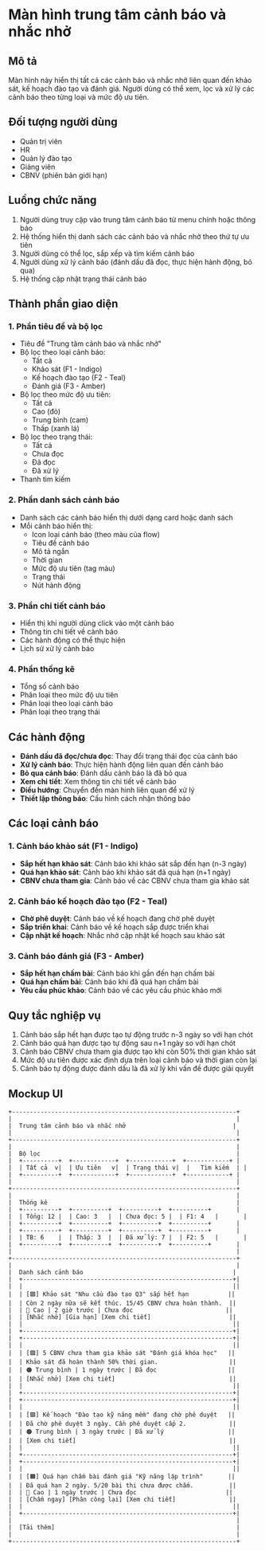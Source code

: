 # Màn hình trung tâm cảnh báo và nhắc nhở

## Mô tả
Màn hình này hiển thị tất cả các cảnh báo và nhắc nhở liên quan đến khảo sát, kế hoạch đào tạo và đánh giá. Người dùng có thể xem, lọc và xử lý các cảnh báo theo từng loại và mức độ ưu tiên.

## Đối tượng người dùng
- Quản trị viên
- HR
- Quản lý đào tạo
- Giảng viên
- CBNV (phiên bản giới hạn)

## Luồng chức năng
1. Người dùng truy cập vào trung tâm cảnh báo từ menu chính hoặc thông báo
2. Hệ thống hiển thị danh sách các cảnh báo và nhắc nhở theo thứ tự ưu tiên
3. Người dùng có thể lọc, sắp xếp và tìm kiếm cảnh báo
4. Người dùng xử lý cảnh báo (đánh dấu đã đọc, thực hiện hành động, bỏ qua)
5. Hệ thống cập nhật trạng thái cảnh báo

## Thành phần giao diện

### 1. Phần tiêu đề và bộ lọc
- Tiêu đề "Trung tâm cảnh báo và nhắc nhở"
- Bộ lọc theo loại cảnh báo:
  - Tất cả
  - Khảo sát (F1 - Indigo)
  - Kế hoạch đào tạo (F2 - Teal)
  - Đánh giá (F3 - Amber)
- Bộ lọc theo mức độ ưu tiên:
  - Tất cả
  - Cao (đỏ)
  - Trung bình (cam)
  - Thấp (xanh lá)
- Bộ lọc theo trạng thái:
  - Tất cả
  - Chưa đọc
  - Đã đọc
  - Đã xử lý
- Thanh tìm kiếm

### 2. Phần danh sách cảnh báo
- Danh sách các cảnh báo hiển thị dưới dạng card hoặc danh sách
- Mỗi cảnh báo hiển thị:
  - Icon loại cảnh báo (theo màu của flow)
  - Tiêu đề cảnh báo
  - Mô tả ngắn
  - Thời gian
  - Mức độ ưu tiên (tag màu)
  - Trạng thái
  - Nút hành động

### 3. Phần chi tiết cảnh báo
- Hiển thị khi người dùng click vào một cảnh báo
- Thông tin chi tiết về cảnh báo
- Các hành động có thể thực hiện
- Lịch sử xử lý cảnh báo

### 4. Phần thống kê
- Tổng số cảnh báo
- Phân loại theo mức độ ưu tiên
- Phân loại theo loại cảnh báo
- Phân loại theo trạng thái

## Các hành động
- **Đánh dấu đã đọc/chưa đọc**: Thay đổi trạng thái đọc của cảnh báo
- **Xử lý cảnh báo**: Thực hiện hành động liên quan đến cảnh báo
- **Bỏ qua cảnh báo**: Đánh dấu cảnh báo là đã bỏ qua
- **Xem chi tiết**: Xem thông tin chi tiết về cảnh báo
- **Điều hướng**: Chuyển đến màn hình liên quan để xử lý
- **Thiết lập thông báo**: Cấu hình cách nhận thông báo

## Các loại cảnh báo

### 1. Cảnh báo khảo sát (F1 - Indigo)
- **Sắp hết hạn khảo sát**: Cảnh báo khi khảo sát sắp đến hạn (n-3 ngày)
- **Quá hạn khảo sát**: Cảnh báo khi khảo sát đã quá hạn (n+1 ngày)
- **CBNV chưa tham gia**: Cảnh báo về các CBNV chưa tham gia khảo sát

### 2. Cảnh báo kế hoạch đào tạo (F2 - Teal)
- **Chờ phê duyệt**: Cảnh báo về kế hoạch đang chờ phê duyệt
- **Sắp triển khai**: Cảnh báo về kế hoạch sắp được triển khai
- **Cập nhật kế hoạch**: Nhắc nhở cập nhật kế hoạch sau khảo sát

### 3. Cảnh báo đánh giá (F3 - Amber)
- **Sắp hết hạn chấm bài**: Cảnh báo khi gần đến hạn chấm bài
- **Quá hạn chấm bài**: Cảnh báo khi đã quá hạn chấm bài
- **Yêu cầu phúc khảo**: Cảnh báo về các yêu cầu phúc khảo mới

## Quy tắc nghiệp vụ
1. Cảnh báo sắp hết hạn được tạo tự động trước n-3 ngày so với hạn chót
2. Cảnh báo quá hạn được tạo tự động sau n+1 ngày so với hạn chót
3. Cảnh báo CBNV chưa tham gia được tạo khi còn 50% thời gian khảo sát
4. Mức độ ưu tiên được xác định dựa trên loại cảnh báo và thời gian còn lại
5. Cảnh báo tự động được đánh dấu là đã xử lý khi vấn đề được giải quyết

## Mockup UI
```
+---------------------------------------------------------------+
|                                                               |
|  Trung tâm cảnh báo và nhắc nhở                              |
|                                                               |
+---------------------------------------------------------------+
|                                                               |
|  Bộ lọc                                                       |
|  +----------+  +------------+  +------------+  +------------+ |
|  | Tất cả  v|  | Ưu tiên   v|  | Trạng thái v|  |   Tìm kiếm  | |
|  +----------+  +------------+  +------------+  +------------+ |
|                                                               |
+---------------------------------------------------------------+
|                                                               |
|  Thống kê                                                     |
|  +----------+  +----------+  +----------+  +----------+       |
|  | Tổng: 12 |  | Cao: 3   |  | Chưa đọc: 5 |  | F1: 4   |       |
|  +----------+  +----------+  +----------+  +----------+       |
|  +----------+  +----------+  +----------+  +----------+       |
|  | TB: 6    |  | Thấp: 3  |  | Đã xử lý: 7 |  | F2: 5   |       |
|  +----------+  +----------+  +----------+  +----------+       |
|                                                               |
+---------------------------------------------------------------+
|                                                               |
|  Danh sách cảnh báo                                          |
|  +-----------------------------------------------------------+|
|  |                                                           ||
|  | [🟪] Khảo sát "Nhu cầu đào tạo Q3" sắp hết hạn           ||
|  | Còn 2 ngày nữa sẽ kết thúc. 15/45 CBNV chưa hoàn thành.  ||
|  | 🔴 Cao | 2 giờ trước | Chưa đọc                          ||
|  | [Nhắc nhở] [Gia hạn] [Xem chi tiết]                      ||
|  |                                                           ||
|  +-----------------------------------------------------------+|
|  +-----------------------------------------------------------+|
|  |                                                           ||
|  | [🟪] 5 CBNV chưa tham gia khảo sát "Đánh giá khóa học"   ||
|  | Khảo sát đã hoàn thành 50% thời gian.                    ||
|  | 🟠 Trung bình | 1 ngày trước | Đã đọc                    ||
|  | [Nhắc nhở] [Xem chi tiết]                                ||
|  |                                                           ||
|  +-----------------------------------------------------------+|
|  +-----------------------------------------------------------+|
|  |                                                           ||
|  | [🟩] Kế hoạch "Đào tạo kỹ năng mềm" đang chờ phê duyệt   ||
|  | Đã chờ phê duyệt 3 ngày. Cần phê duyệt cấp 2.            ||
|  | 🟠 Trung bình | 3 ngày trước | Đã xử lý                  ||
|  | [Xem chi tiết]                                           ||
|  |                                                           ||
|  +-----------------------------------------------------------+|
|  +-----------------------------------------------------------+|
|  |                                                           ||
|  | [🟧] Quá hạn chấm bài đánh giá "Kỹ năng lập trình"       ||
|  | Đã quá hạn 2 ngày. 5/20 bài thi chưa được chấm.          ||
|  | 🔴 Cao | 1 ngày trước | Chưa đọc                         ||
|  | [Chấm ngay] [Phân công lại] [Xem chi tiết]               ||
|  |                                                           ||
|  +-----------------------------------------------------------+|
|                                                               |
|  [Tải thêm]                                                   |
|                                                               |
+---------------------------------------------------------------+
```
